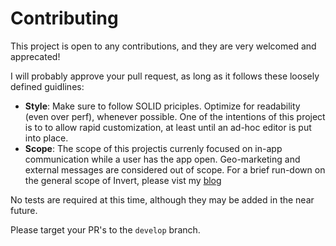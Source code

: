 # Contributing

This project is open to any contributions, and they are very welcomed and apprecated!

I will probably approve your pull request, as long as it follows these loosely defined guidlines:

- **Style**: Make sure to follow SOLID priciples. Optimize for readability (even over perf), whenever possible. 
One of the intentions of this project is to to allow rapid customization, at least until an ad-hoc editor is put into place.
- **Scope**: The scope of this projectis currenly focused on in-app communication while a user has the app open.
Geo-marketing and external messages are considered out of scope. For a brief run-down on the general scope of Invert,
please vist my [blog](https://beshoyhanna.com/posts/UMGyoSZgLmleNWqCR1L2)

No tests are required at this time, although they may be added in the near future.

Please target your PR's to the `develop` branch.

